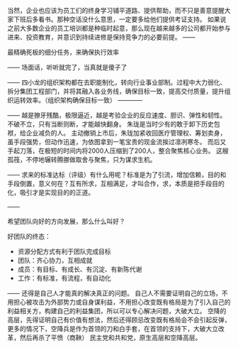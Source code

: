 当然，企业也应该为员工们的终身学习铺平道路、提供帮助，而不只是善意提醒大家下班后多看书。那种空话没什么意思，一定要多给他们提供考证支持。 如果说之前大多数企业的员工培训都是种临时起意，那么现在越来越多的公司都开始参与进来、投资教育，并意识到持续进修是保持竞争力的必要前提。
——

最精确死板的细分任务，来确保执行效率

——
场面话，听听就完了，当真就是傻子了

——
四小龙的组织架构都在去职能制化，转向行业事业部制。过程中大力弱化、拆分集团工程部门，并将其融入各业务线，确保目标一致，提高交付质量，提升组织运转效率。（组织架构确保目标一致）
————

——
越是獠牙残酷，极限逼近，越是考验企业的反应速度、胆识、弹性和韧性。
不破不立，只有当断则断，才能越快翻身。
朱珑是当时少有的敢于卸下历史包袱，给企业减负的人。
主动撤销上市后，朱珑加紧收回医疗管理权、筹划卖身，虽手段强势，但动作迅速，为依图拿到一笔宝贵的现金流挨过凛冽寒冬。
而后又手起刀落，在极短的时间内将2000人压缩到了200人，整合聚焦核心业务。
这艘孤筏，不停地辗转腾挪做取舍与聚焦，只为谋求生机。

——
求来的标准达标（评级）有什么用呢？标准是为了引流，增加信赖，目的和手段倒置，意义何在？互有所求，互相满足，才叫合作，求，本质是把手段目的化，吸引才是实现目的的正道。

——

希望团队向好的方向发展，那么什么叫好？

好团队的终态：

- 资源分配方式有利于团队完成目标
- 团队：齐心协力，互相成就
- 成员：有目标、有成长、有沉淀、有新陈代谢
- 工作：有标准，有流程，有自动化

——
还得是自己人才能真的解决真正的问题。
自己人不需要证明自己的立场，不用担心被攻击为外部势力或自身谋利益，不用担心改变既有格局是为了引入自己的利益相关方，构建自己的利益集团，所以可以专心解决问题，大破大立。
空降的高层，先得证明自己有价值有想法，然后还得顾忌改变既有格局会不会引起反弹，更多的情况下，空降兵是作为首领的刀和白手套，在首领的支持下，大破大立改革，然后再杀了平愤（商鞅）
民主党和共和党，原生高层和空降高层。

















































